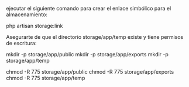ejecutar el siguiente comando para crear el enlace simbólico para el almacenamiento:


php artisan storage:link


Asegurarte de que el directorio storage/app/temp existe y tiene permisos de escritura:

mkdir -p storage/app/public
mkdir -p storage/app/exports
mkdir -p storage/app/temp

chmod -R 775 storage/app/public
chmod -R 775 storage/app/exports
chmod -R 775 storage/app/temp